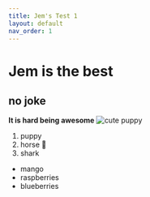 ```yaml
---
title: Jem's Test 1
layout: default
nav_order: 1
---
```

# Jem is the best
## no joke
**It is hard being awesome**
![cute puppy](https://upload.wikimedia.org/wikipedia/commons/f/ff/Raskal.jpg)
1. puppy
2. horse
:racehorse:
3. shark
- mango
- raspberries
- blueberries
